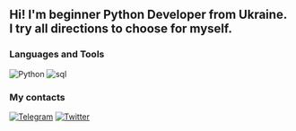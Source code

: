 ## Hi! I'm beginner Python Developer from Ukraine. I try all directions to choose for myself.

### Languages and Tools
![Python](https://img.shields.io/badge/-Python-FFD700?style=for-the-badge&logo=python)
![sql](https://img.shields.io/badge/-SQL-973EF8?style=for-the-badge)

### My contacts
[![Telegram](https://img.shields.io/badge/-Telegram-267DDE?style=for-the-badge&logo=telegram)](https://t.me/vslbdn)
[![Twitter](https://img.shields.io/badge/-Twitter-0C63AB?style=for-the-badge&logo=twitter)](https://twitter.com/voslobodan)
